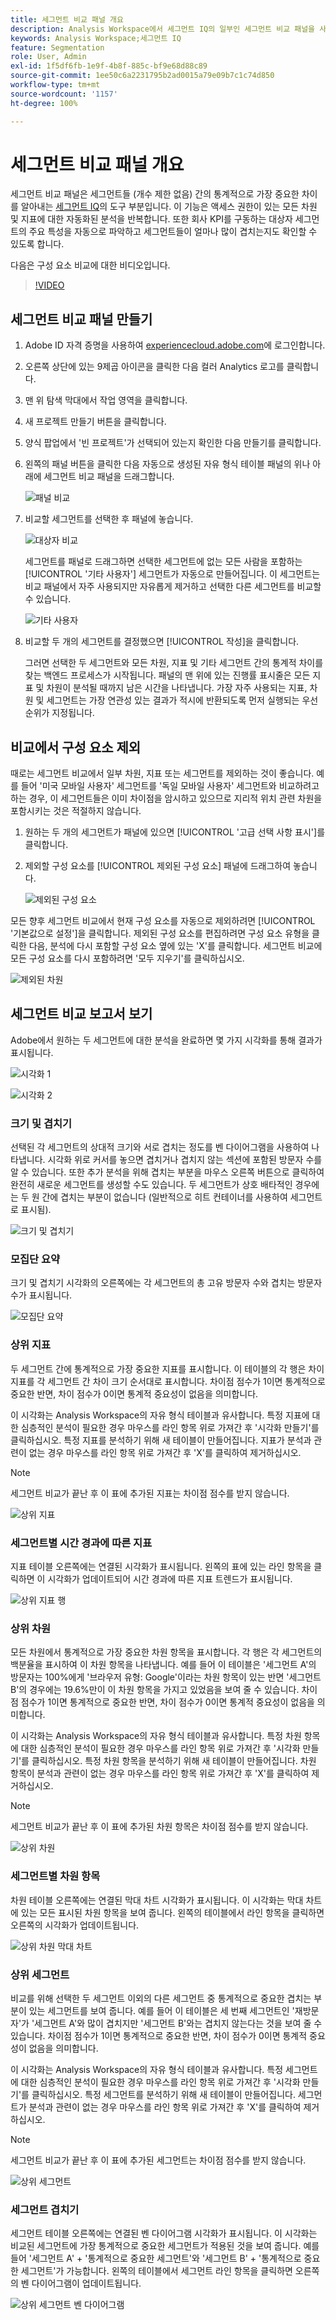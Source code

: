 ```yaml
---
title: 세그먼트 비교 패널 개요
description: Analysis Workspace에서 세그먼트 IQ의 일부인 세그먼트 비교 패널을 사용하는 방법을 알아봅니다.
keywords: Analysis Workspace;세그먼트 IQ
feature: Segmentation
role: User, Admin
exl-id: 1f5df6fb-1e9f-4b8f-885c-bf9e68d88c89
source-git-commit: 1ee50c6a2231795b2ad0015a79e09b7c1c74d850
workflow-type: tm+mt
source-wordcount: '1157'
ht-degree: 100%

---
```


# 세그먼트 비교 패널 개요

세그먼트 비교 패널은 세그먼트들 (개수 제한 없음) 간의 통계적으로 가장 중요한 차이를 알아내는 [세그먼트 IQ](../../segment-iq.md)의 도구 부분입니다. 이 기능은 액세스 권한이 있는 모든 차원 및 지표에 대한 자동화된 분석을 반복합니다. 또한 회사 KPI를 구동하는 대상자 세그먼트의 주요 특성을 자동으로 파악하고 세그먼트들이 얼마나 많이 겹치는지도 확인할 수 있도록 합니다.

다음은 구성 요소 비교에 대한 비디오입니다.

>[!VIDEO](https://video.tv.adobe.com/v/23976/?quality=12)

## 세그먼트 비교 패널 만들기

1. Adobe ID 자격 증명을 사용하여 [experiencecloud.adobe.com](https://experiencecloud.adobe.com)에 로그인합니다.
1. 오른쪽 상단에 있는 9제곱 아이콘을 클릭한 다음 컬러 Analytics 로고를 클릭합니다.
1. 맨 위 탐색 막대에서 작업 영역을 클릭합니다.
1. 새 프로젝트 만들기 버튼을 클릭합니다.
1. 양식 팝업에서 &#39;빈 프로젝트&#39;가 선택되어 있는지 확인한 다음 만들기를 클릭합니다.
1. 왼쪽의 패널 버튼을 클릭한 다음 자동으로 생성된 자유 형식 테이블 패널의 위나 아래에 세그먼트 비교 패널을 드래그합니다.

   ![패널 비교](assets/seg-compare-panel.png)

1. 비교할 세그먼트를 선택한 후 패널에 놓습니다.

   ![대상자 비교](assets/compare-audiences.png)

   세그먼트를 패널로 드래그하면 선택한 세그먼트에 없는 모든 사람을 포함하는 [!UICONTROL &#39;기타 사용자&#39;] 세그먼트가 자동으로 만들어집니다. 이 세그먼트는 비교 패널에서 자주 사용되지만 자유롭게 제거하고 선택한 다른 세그먼트를 비교할 수 있습니다.

   ![기타 사용자](assets/everyone-else.png)

1. 비교할 두 개의 세그먼트를 결정했으면 [!UICONTROL 작성]을 클릭합니다.

   그러면 선택한 두 세그먼트와 모든 차원, 지표 및 기타 세그먼트 간의 통계적 차이를 찾는 백엔드 프로세스가 시작됩니다. 패널의 맨 위에 있는 진행률 표시줄은 모든 지표 및 차원이 분석될 때까지 남은 시간을 나타냅니다. 가장 자주 사용되는 지표, 차원 및 세그먼트는 가장 연관성 있는 결과가 적시에 반환되도록 먼저 실행되는 우선순위가 지정됩니다.

## 비교에서 구성 요소 제외

때로는 세그먼트 비교에서 일부 차원, 지표 또는 세그먼트를 제외하는 것이 좋습니다. 예를 들어 &#39;미국 모바일 사용자&#39; 세그먼트를 &#39;독일 모바일 사용자&#39; 세그먼트와 비교하려고 하는 경우, 이 세그먼트들은 이미 차이점을 암시하고 있으므로 지리적 위치 관련 차원을 포함시키는 것은 적절하지 않습니다.

1. 원하는 두 개의 세그먼트가 패널에 있으면 [!UICONTROL &#39;고급 선택 사항 표시&#39;]를 클릭합니다.
1. 제외할 구성 요소를 [!UICONTROL 제외된 구성 요소] 패널에 드래그하여 놓습니다.

   ![제외된 구성 요소](assets/excluded-components.png)

모든 향후 세그먼트 비교에서 현재 구성 요소를 자동으로 제외하려면 [!UICONTROL &#39;기본값으로 설정&#39;]을 클릭합니다. 제외된 구성 요소를 편집하려면 구성 요소 유형을 클릭한 다음, 분석에 다시 포함할 구성 요소 옆에 있는 &#39;X&#39;를 클릭합니다. 세그먼트 비교에 모든 구성 요소를 다시 포함하려면 &#39;모두 지우기&#39;를 클릭하십시오.

![제외된 차원](assets/excluded-dimensions.png)

## 세그먼트 비교 보고서 보기

Adobe에서 원하는 두 세그먼트에 대한 분석을 완료하면 몇 가지 시각화를 통해 결과가 표시됩니다.

![시각화 1](assets/new-viz.png)

![시각화 2](assets/new-viz2.png)

### 크기 및 겹치기

선택된 각 세그먼트의 상대적 크기와 서로 겹치는 정도를 벤 다이어그램을 사용하여 나타냅니다. 시각화 위로 커서를 놓으면 겹치거나 겹치지 않는 섹션에 포함된 방문자 수를 알 수 있습니다. 또한 추가 분석을 위해 겹치는 부분을 마우스 오른쪽 버튼으로 클릭하여 완전히 새로운 세그먼트를 생성할 수도 있습니다. 두 세그먼트가 상호 배타적인 경우에는 두 원 간에 겹치는 부분이 없습니다 (일반적으로 히트 컨테이너를 사용하여 세그먼트로 표시됨).

![크기 및 겹치기](assets/size-overlap.png)

### 모집단 요약

크기 및 겹치기 시각화의 오른쪽에는 각 세그먼트의 총 고유 방문자 수와 겹치는 방문자 수가 표시됩니다.

![모집단 요약](assets/population_summaries.png)

### 상위 지표

두 세그먼트 간에 통계적으로 가장 중요한 지표를 표시합니다. 이 테이블의 각 행은 차이 지표를 각 세그먼트 간 차이 크기 순서대로 표시합니다. 차이점 점수가 1이면 통계적으로 중요한 반면, 차이 점수가 0이면 통계적 중요성이 없음을 의미합니다.

이 시각화는 Analysis Workspace의 자유 형식 테이블과 유사합니다. 특정 지표에 대한 심층적인 분석이 필요한 경우 마우스를 라인 항목 위로 가져간 후 &#39;시각화 만들기&#39;를 클릭하십시오. 특정 지표를 분석하기 위해 새 테이블이 만들어집니다. 지표가 분석과 관련이 없는 경우 마우스를 라인 항목 위로 가져간 후 &#39;X&#39;를 클릭하여 제거하십시오.

>[!NOTE]
>
>세그먼트 비교가 끝난 후 이 표에 추가된 지표는 차이점 점수를 받지 않습니다.

![상위 지표](assets/top-metrics.png)

### 세그먼트별 시간 경과에 따른 지표

지표 테이블 오른쪽에는 연결된 시각화가 표시됩니다. 왼쪽의 표에 있는 라인 항목을 클릭하면 이 시각화가 업데이트되어 시간 경과에 따른 지표 트렌드가 표시됩니다.

![상위 지표 행](assets/linked-viz.png)

### 상위 차원

모든 차원에서 통계적으로 가장 중요한 차원 항목을 표시합니다. 각 행은 각 세그먼트의 백분율을 표시하여 이 차원 항목을 나타냅니다. 예를 들어 이 테이블은 &#39;세그먼트 A&#39;의 방문자는 100%에게 &#39;브라우저 유형: Google&#39;이라는 차원 항목이 있는 반면 &#39;세그먼트 B&#39;의 경우에는 19.6%만이 이 차원 항목을 가지고 있었음을 보여 줄 수 있습니다. 차이점 점수가 1이면 통계적으로 중요한 반면, 차이 점수가 0이면 통계적 중요성이 없음을 의미합니다.

이 시각화는 Analysis Workspace의 자유 형식 테이블과 유사합니다. 특정 차원 항목에 대한 심층적인 분석이 필요한 경우 마우스를 라인 항목 위로 가져간 후 &#39;시각화 만들기&#39;를 클릭하십시오. 특정 차원 항목을 분석하기 위해 새 테이블이 만들어집니다. 차원 항목이 분석과 관련이 없는 경우 마우스를 라인 항목 위로 가져간 후 &#39;X&#39;를 클릭하여 제거하십시오.

>[!NOTE]
>
>세그먼트 비교가 끝난 후 이 표에 추가된 차원 항목은 차이점 점수를 받지 않습니다.

![상위 차원](assets/top-dimension-item1.png)

### 세그먼트별 차원 항목

차원 테이블 오른쪽에는 연결된 막대 차트 시각화가 표시됩니다. 이 시각화는 막대 차트에 있는 모든 표시된 차원 항목을 보여 줍니다. 왼쪽의 테이블에서 라인 항목을 클릭하면 오른쪽의 시각화가 업데이트됩니다.

![상위 차원 막대 차트](assets/top-dimension-item.png)

### 상위 세그먼트

비교를 위해 선택한 두 세그먼트 이외의 다른 세그먼트 중 통계적으로 중요한 겹치는 부분이 있는 세그먼트를 보여 줍니다. 예를 들어 이 테이블은 세 번째 세그먼트인 &#39;재방문자&#39;가 &#39;세그먼트 A&#39;와 많이 겹치지만 &#39;세그먼트 B&#39;와는 겹치지 않는다는 것을 보여 줄 수 있습니다. 차이점 점수가 1이면 통계적으로 중요한 반면, 차이 점수가 0이면 통계적 중요성이 없음을 의미합니다.

이 시각화는 Analysis Workspace의 자유 형식 테이블과 유사합니다. 특정 세그먼트에 대한 심층적인 분석이 필요한 경우 마우스를 라인 항목 위로 가져간 후 &#39;시각화 만들기&#39;를 클릭하십시오. 특정 세그먼트를 분석하기 위해 새 테이블이 만들어집니다. 세그먼트가 분석과 관련이 없는 경우 마우스를 라인 항목 위로 가져간 후 &#39;X&#39;를 클릭하여 제거하십시오.

>[!NOTE]
>
>세그먼트 비교가 끝난 후 이 표에 추가된 세그먼트는 차이점 점수를 받지 않습니다.

![상위 세그먼트](assets/top-segments.png)

### 세그먼트 겹치기

세그먼트 테이블 오른쪽에는 연결된 벤 다이어그램 시각화가 표시됩니다. 이 시각화는 비교된 세그먼트에 가장 통계적으로 중요한 세그먼트가 적용된 것을 보여 줍니다. 예를 들어 &#39;세그먼트 A&#39; + &#39;통계적으로 중요한 세그먼트&#39;와 &#39;세그먼트 B&#39; + &#39;통계적으로 중요한 세그먼트&#39;가 가능합니다. 왼쪽의 테이블에서 세그먼트 라인 항목을 클릭하면 오른쪽의 벤 다이어그램이 업데이트됩니다.

![상위 세그먼트 벤 다이어그램](assets/segment-overlap.png)
